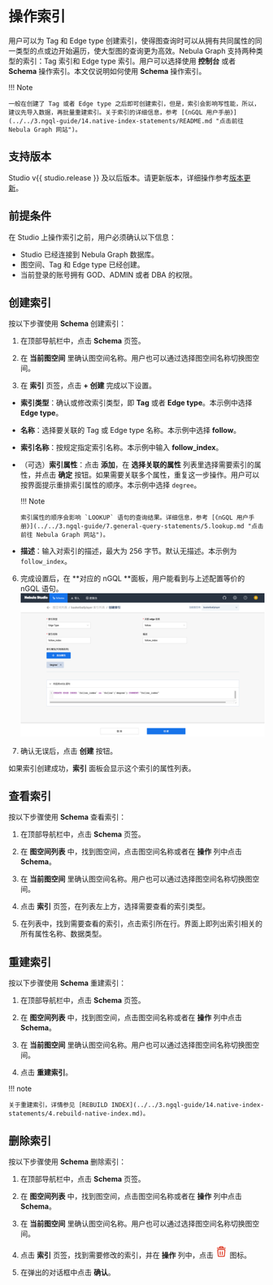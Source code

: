 # 操作索引

用户可以为 Tag 和 Edge type 创建索引，使得图查询时可以从拥有共同属性的同一类型的点或边开始遍历，使大型图的查询更为高效。Nebula Graph 支持两种类型的索引：Tag 索引和 Edge type 索引。用户可以选择使用 **控制台** 或者 **Schema** 操作索引。本文仅说明如何使用 **Schema** 操作索引。

!!! Note

    一般在创建了 Tag 或者 Edge type 之后即可创建索引，但是，索引会影响写性能，所以，建议先导入数据，再批量重建索引。关于索引的详细信息，参考 [《nGQL 用户手册》](../../3.ngql-guide/14.native-index-statements/README.md "点击前往 Nebula Graph 网站")。

## 支持版本

Studio v{{ studio.release }} 及以后版本。请更新版本，详细操作参考[版本更新](../about-studio/st-ug-check-updates.md)。

## 前提条件

在 Studio 上操作索引之前，用户必须确认以下信息：

- Studio 已经连接到 Nebula Graph 数据库。
- 图空间、Tag 和 Edge type 已经创建。
- 当前登录的账号拥有 GOD、ADMIN 或者 DBA 的权限。

## 创建索引

按以下步骤使用 **Schema** 创建索引：

1. 在顶部导航栏中，点击 **Schema** 页签。
  
2. 在 **当前图空间** 里确认图空间名称。用户也可以通过选择图空间名称切换图空间。

3. 在 **索引** 页签，点击 **+ 创建** 完成以下设置。

  - **索引类型**：确认或修改索引类型，即 **Tag** 或者 **Edge type**。本示例中选择 **Edge type**。
  - **名称**：选择要关联的 Tag 或 Edge type 名称。本示例中选择 **follow**。
  - **索引名称**：按规定指定索引名称。本示例中输入 **follow_index**。
  - （可选）**索引属性**：点击 **添加**，在 **选择关联的属性** 列表里选择需要索引的属性，并点击 **确定** 按钮。如果需要关联多个属性，重复这一步操作。用户可以按界面提示重排索引属性的顺序。本示例中选择 `degree`。

    !!! Note

        索引属性的顺序会影响 `LOOKUP` 语句的查询结果。详细信息，参考 [《nGQL 用户手册》](../../3.ngql-guide/7.general-query-statements/5.lookup.md "点击前往 Nebula Graph 网站")。

  - **描述**：输入对索引的描述，最大为 256 字节。默认无描述。本示例为 `follow_index`。

6. 完成设置后，在 **对应的 nGQL **面板，用户能看到与上述配置等价的 nGQL 语句。  
![为 Edge type action 创建索引](../figs/st-ug-023.png "创建索引")

7. 确认无误后，点击 **创建** 按钮。

  如果索引创建成功，**索引** 面板会显示这个索引的属性列表。

## 查看索引

按以下步骤使用 **Schema** 查看索引：

1. 在顶部导航栏中，点击 **Schema** 页签。

2. 在 **图空间列表** 中，找到图空间，点击图空间名称或者在 **操作** 列中点击 **Schema**。

3. 在 **当前图空间** 里确认图空间名称。用户也可以通过选择图空间名称切换图空间。

4. 点击 **索引** 页签，在列表左上方，选择需要查看的索引类型。

5. 在列表中，找到需要查看的索引，点击索引所在行。界面上即列出索引相关的所有属性名称、数据类型。

## 重建索引

按以下步骤使用 **Schema** 重建索引：

1. 在顶部导航栏中，点击 **Schema** 页签。

2. 在 **图空间列表** 中，找到图空间，点击图空间名称或者在 **操作** 列中点击 **Schema**。

3. 在 **当前图空间** 里确认图空间名称。用户也可以通过选择图空间名称切换图空间。

4. 点击 **重建索引**。

!!! note

    关于重建索引，详情参见 [REBUILD INDEX](../../3.ngql-guide/14.native-index-statements/4.rebuild-native-index.md)。

## 删除索引

按以下步骤使用 **Schema** 删除索引：

1. 在顶部导航栏中，点击 **Schema** 页签。

2. 在 **图空间列表** 中，找到图空间，点击图空间名称或者在 **操作** 列中点击 **Schema**。

3. 在 **当前图空间** 里确认图空间名称。用户也可以通过选择图空间名称切换图空间。

4. 点击 **索引** 页签，找到需要修改的索引，并在 **操作** 列中，点击 ![表示删除的图标](../figs/alert-delete.png) 图标。

5. 在弹出的对话框中点击 **确认**。
